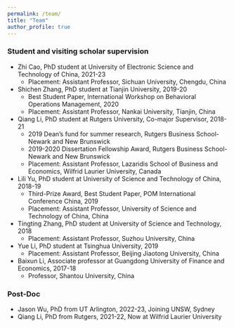 ```yaml
---
permalink: /team/
title: "Team"
author_profile: true
---
```



### Student and visiting scholar supervision 

<!--* Yanan Zhang, PhD student at Shanghai Jiaotong University, 2022-present -->
<!--* Xudong Wang, PhD student at Tianjin University, 2022-present   -->
<!--* Ting Hou, PhD student at University of Science and Technology of China, 2021-present --> 
* Zhi Cao, PhD student at University of Electronic Science and Technology of China, 2021-23  
  - Placement: Assistant Professor, Sichuan University, Chengdu, China
* Shichen Zhang, PhD student at Tianjin University, 2019-20
  - Best Student Paper, International Workshop on Behavioral Operations Management, 2020
  - Placement: Assistant Professor, Nankai University, Tianjin, China
* Qiang Li, PhD student at Rutgers University, Co-major Supervisor, 2018-21  
  - 2019 Dean’s fund for summer research, Rutgers Business School-Newark and New Brunswick
  - 2019-2020 Dissertation Fellowship Award, Rutgers Business School-Newark and New Brunswick 
  - Placement: Assistant Professor, Lazaridis School of Business and Economics, Wilfrid Laurier University, Canada
* Lili Yu, PhD student at University of Science and Technology of China, 2018-19 
  - Third-Prize Award, Best Student Paper, POM International Conference China, 2019
  - Placement: Assistant Professor, University of Science and Technology of China, China 
* Tingting Zhang, PhD student at University of Science and Technology, 2018
  - Placement: Assistant Professor, Suzhou University, China 
* Yue Li, PhD student at Tsinghua University, 2019 
  - Placement: Assistant Professor, Beijing Jiaotong University, China
* Baixun Li, Associate professor at Guangdong University of Finance and Economics, 2017-18
  - Professor, Shantou University, China


### Post-Doc  

<!--* Jian Liu, PhD from NUAA and Missouri S&T, 2022- -->
* Jason Wu, PhD from UT Arlington, 2022-23, Joining UNSW, Sydney
* Qiang Li, PhD from Rutgers, 2021-22, Now at  Wilfrid Laurier University
 
 
